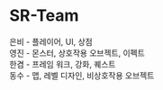 # SR-Team

은비 - 플레이어, UI, 상점  
영진 - 몬스터, 상호작용 오브젝트, 이펙트  
한겸 - 프레임 워크, 강화, 퀘스트  
동수 - 맵, 레벨 디자인, 비상호작용 오브젝트  
